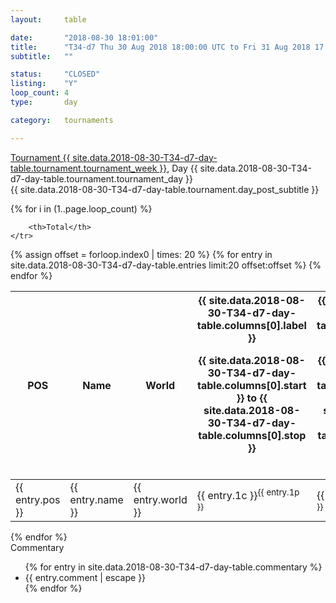 ```yaml
---
layout: 	table

date: 		"2018-08-30 18:01:00"
title: 		"T34-d7 Thu 30 Aug 2018 18:00:00 UTC to Fri 31 Aug 2018 17:59:59 UTC"
subtitle: 	""

status:     "CLOSED"
listing:    "Y"
loop_count: 4
type:       day

category: 	tournaments

---
```

<div class="table_header">
    <span class="table_title">
        <a href="{{ site.data.2018-08-30-T34-d7-day-table.tournament.week_results_table_url }}">
        Tournament {{ site.data.2018-08-30-T34-d7-day-table.tournament.tournament_week }}</a>, Day {{ site.data.2018-08-30-T34-d7-day-table.tournament.tournament_day }}
    </span><br>
    <span class="table_subtitle">
        {{ site.data.2018-08-30-T34-d7-day-table.tournament.day_post_subtitle }}
    </span>  
</div>

{% for i in (1..page.loop_count) %}
<br>
<table class="day_table">
  <colgroup>
    <col style="width:18px">
    <col style="width:55px">
    <col style="width:55px">
    <col style="width:12px">
    <col style="width:12px">
    <col style="width:12px">
    <col style="width:12px">
    <col style="width:12px">
    <col style="width:12px">
    <col style="width:12px">
    <col style="width:12px">
    <col style="width:12px">
    <col style="width:12px">
    <col style="width:12px">
    <col style="width:12px">
    <col style="width:12px">
    <col style="width:12px">
    <col style="width:12px">
    <col style="width:12px">
    <col style="width:12px">
    <col style="width:12px">
    <col style="width:12px">
    <col style="width:12px">
    <col style="width:12px">
    <col style="width:12px">
    <col style="width:12px">
    <col style="width:12px">
    <col style="width:18px">
  </colgroup>  
  <thead>
    <tr>
        <th>POS</th>
        <th class="AlignLeft">Name</th>
        <th class="AlignLeft">World</th>

<th><div class="label">{{ site.data.2018-08-30-T34-d7-day-table.columns[0].label }}<p class="onhover">{{ site.data.2018-08-30-T34-d7-day-table.columns[0].start }} to {{ site.data.2018-08-30-T34-d7-day-table.columns[0].stop }}</p></div>​</th>
<th><div class="label">{{ site.data.2018-08-30-T34-d7-day-table.columns[1].label }}<p class="onhover">{{ site.data.2018-08-30-T34-d7-day-table.columns[1].start }} to {{ site.data.2018-08-30-T34-d7-day-table.columns[1].stop }}</p></div>​</th>
<th><div class="label">{{ site.data.2018-08-30-T34-d7-day-table.columns[2].label }}<p class="onhover">{{ site.data.2018-08-30-T34-d7-day-table.columns[2].start }} to {{ site.data.2018-08-30-T34-d7-day-table.columns[2].stop }}</p></div>​</th>
<th><div class="label">{{ site.data.2018-08-30-T34-d7-day-table.columns[3].label }}<p class="onhover">{{ site.data.2018-08-30-T34-d7-day-table.columns[3].start }} to {{ site.data.2018-08-30-T34-d7-day-table.columns[3].stop }}</p></div>​</th>
<th><div class="label">{{ site.data.2018-08-30-T34-d7-day-table.columns[4].label }}<p class="onhover">{{ site.data.2018-08-30-T34-d7-day-table.columns[4].start }} to {{ site.data.2018-08-30-T34-d7-day-table.columns[4].stop }}</p></div>​</th>
<th><div class="label">{{ site.data.2018-08-30-T34-d7-day-table.columns[5].label }}<p class="onhover">{{ site.data.2018-08-30-T34-d7-day-table.columns[5].start }} to {{ site.data.2018-08-30-T34-d7-day-table.columns[5].stop }}</p></div>​</th>
<th><div class="label">{{ site.data.2018-08-30-T34-d7-day-table.columns[6].label }}<p class="onhover">{{ site.data.2018-08-30-T34-d7-day-table.columns[6].start }} to {{ site.data.2018-08-30-T34-d7-day-table.columns[6].stop }}</p></div>​</th>
<th><div class="label">{{ site.data.2018-08-30-T34-d7-day-table.columns[7].label }}<p class="onhover">{{ site.data.2018-08-30-T34-d7-day-table.columns[7].start }} to {{ site.data.2018-08-30-T34-d7-day-table.columns[7].stop }}</p></div>​</th>
<th><div class="label">{{ site.data.2018-08-30-T34-d7-day-table.columns[8].label }}<p class="onhover">{{ site.data.2018-08-30-T34-d7-day-table.columns[8].start }} to {{ site.data.2018-08-30-T34-d7-day-table.columns[8].stop }}</p></div>​</th>
<th><div class="label">{{ site.data.2018-08-30-T34-d7-day-table.columns[9].label }}<p class="onhover">{{ site.data.2018-08-30-T34-d7-day-table.columns[9].start }} to {{ site.data.2018-08-30-T34-d7-day-table.columns[9].stop }}</p></div>​</th>
<th><div class="label">{{ site.data.2018-08-30-T34-d7-day-table.columns[10].label }}<p class="onhover">{{ site.data.2018-08-30-T34-d7-day-table.columns[10].start }} to {{ site.data.2018-08-30-T34-d7-day-table.columns[10].stop }}</p></div>​</th>

<th><div class="label">{{ site.data.2018-08-30-T34-d7-day-table.columns[11].label }}<p class="onhover">{{ site.data.2018-08-30-T34-d7-day-table.columns[11].start }} to {{ site.data.2018-08-30-T34-d7-day-table.columns[11].stop }}</p></div>​</th>
<th><div class="label">{{ site.data.2018-08-30-T34-d7-day-table.columns[12].label }}<p class="onhover">{{ site.data.2018-08-30-T34-d7-day-table.columns[12].start }} to {{ site.data.2018-08-30-T34-d7-day-table.columns[12].stop }}</p></div>​</th>
<th><div class="label">{{ site.data.2018-08-30-T34-d7-day-table.columns[13].label }}<p class="onhover">{{ site.data.2018-08-30-T34-d7-day-table.columns[13].start }} to {{ site.data.2018-08-30-T34-d7-day-table.columns[13].stop }}</p></div>​</th>
<th><div class="label">{{ site.data.2018-08-30-T34-d7-day-table.columns[14].label }}<p class="onhover">{{ site.data.2018-08-30-T34-d7-day-table.columns[14].start }} to {{ site.data.2018-08-30-T34-d7-day-table.columns[14].stop }}</p></div>​</th>
<th><div class="label">{{ site.data.2018-08-30-T34-d7-day-table.columns[15].label }}<p class="onhover">{{ site.data.2018-08-30-T34-d7-day-table.columns[15].start }} to {{ site.data.2018-08-30-T34-d7-day-table.columns[15].stop }}</p></div>​</th>
<th><div class="label">{{ site.data.2018-08-30-T34-d7-day-table.columns[16].label }}<p class="onhover">{{ site.data.2018-08-30-T34-d7-day-table.columns[16].start }} to {{ site.data.2018-08-30-T34-d7-day-table.columns[16].stop }}</p></div>​</th>
<th><div class="label">{{ site.data.2018-08-30-T34-d7-day-table.columns[17].label }}<p class="onhover">{{ site.data.2018-08-30-T34-d7-day-table.columns[17].start }} to {{ site.data.2018-08-30-T34-d7-day-table.columns[17].stop }}</p></div>​</th>
<th><div class="label">{{ site.data.2018-08-30-T34-d7-day-table.columns[18].label }}<p class="onhover">{{ site.data.2018-08-30-T34-d7-day-table.columns[18].start }} to {{ site.data.2018-08-30-T34-d7-day-table.columns[18].stop }}</p></div>​</th>
<th><div class="label">{{ site.data.2018-08-30-T34-d7-day-table.columns[19].label }}<p class="onhover">{{ site.data.2018-08-30-T34-d7-day-table.columns[19].start }} to {{ site.data.2018-08-30-T34-d7-day-table.columns[19].stop }}</p></div>​</th>
<th><div class="label">{{ site.data.2018-08-30-T34-d7-day-table.columns[20].label }}<p class="onhover">{{ site.data.2018-08-30-T34-d7-day-table.columns[20].start }} to {{ site.data.2018-08-30-T34-d7-day-table.columns[20].stop }}</p></div>​</th>

<th><div class="label">{{ site.data.2018-08-30-T34-d7-day-table.columns[21].label }}<p class="onhover">{{ site.data.2018-08-30-T34-d7-day-table.columns[21].start }} to {{ site.data.2018-08-30-T34-d7-day-table.columns[21].stop }}</p></div>​</th>
<th><div class="label">{{ site.data.2018-08-30-T34-d7-day-table.columns[22].label }}<p class="onhover">{{ site.data.2018-08-30-T34-d7-day-table.columns[22].start }} to {{ site.data.2018-08-30-T34-d7-day-table.columns[22].stop }}</p></div>​</th>
<th><div class="label">{{ site.data.2018-08-30-T34-d7-day-table.columns[23].label }}<p class="onhover">{{ site.data.2018-08-30-T34-d7-day-table.columns[23].start }} to {{ site.data.2018-08-30-T34-d7-day-table.columns[23].stop }}</p></div>​</th>

        <th>Total</th>
    </tr>
  </thead>
  {% assign offset = forloop.index0 | times: 20 %}
<tbody>
{% for entry in site.data.2018-08-30-T34-d7-day-table.entries limit:20 offset:offset %}
  <tr>
    <td class="pl{{ entry.pos }}">{{ entry.pos }}</td>
    <td class="AlignLeft">{{ entry.name }}</td>
    <td class="AlignLeft">{{ entry.world }}</td>
    <td class="pl{{ entry.1p }}">{{ entry.1c }}<sup>{{ entry.1p }}</sup></td>
    <td class="pl{{ entry.2p }}">{{ entry.2c }}<sup>{{ entry.2p }}</sup></td>
    <td class="pl{{ entry.3p }}">{{ entry.3c }}<sup>{{ entry.3p }}</sup></td>
    <td class="pl{{ entry.4p }}">{{ entry.4c }}<sup>{{ entry.4p }}</sup></td>
    <td class="pl{{ entry.5p }}">{{ entry.5c }}<sup>{{ entry.5p }}</sup></td>
    <td class="pl{{ entry.6p }}">{{ entry.6c }}<sup>{{ entry.6p }}</sup></td>
    <td class="pl{{ entry.7p }}">{{ entry.7c }}<sup>{{ entry.7p }}</sup></td>
    <td class="pl{{ entry.8p }}">{{ entry.8c }}<sup>{{ entry.8p }}</sup></td>
    <td class="pl{{ entry.9p }}">{{ entry.9c }}<sup>{{ entry.9p }}</sup></td>
    <td class="pl{{ entry.10p }}">{{ entry.10c }}<sup>{{ entry.10p }}</sup></td>
    <td class="pl{{ entry.11p }}">{{ entry.11c }}<sup>{{ entry.11p }}</sup></td>
    <td class="pl{{ entry.12p }}">{{ entry.12c }}<sup>{{ entry.12p }}</sup></td>
    <td class="pl{{ entry.13p }}">{{ entry.13c }}<sup>{{ entry.13p }}</sup></td>
    <td class="pl{{ entry.14p }}">{{ entry.14c }}<sup>{{ entry.14p }}</sup></td>
    <td class="pl{{ entry.15p }}">{{ entry.15c }}<sup>{{ entry.15p }}</sup></td>
    <td class="pl{{ entry.16p }}">{{ entry.16c }}<sup>{{ entry.16p }}</sup></td>
    <td class="pl{{ entry.17p }}">{{ entry.17c }}<sup>{{ entry.17p }}</sup></td>
    <td class="pl{{ entry.18p }}">{{ entry.18c }}<sup>{{ entry.18p }}</sup></td>
    <td class="pl{{ entry.19p }}">{{ entry.19c }}<sup>{{ entry.19p }}</sup></td>
    <td class="pl{{ entry.20p }}">{{ entry.20c }}<sup>{{ entry.20p }}</sup></td>
    <td class="pl{{ entry.21p }}">{{ entry.21c }}<sup>{{ entry.21p }}</sup></td>
    <td class="pl{{ entry.22p }}">{{ entry.22c }}<sup>{{ entry.22p }}</sup></td>
    <td class="pl{{ entry.23p }}">{{ entry.23c }}<sup>{{ entry.23p }}</sup></td>
    <td class="pl{{ entry.24p }}">{{ entry.24c }}<sup>{{ entry.24p }}</sup></td>
    <td>{{ entry.total }}</td>
  </tr>
{% endfor %}  
</tbody>
</table>
<div class="leaderboard"></div>
{% endfor %}

<div class="commentary">
  <span class="commentary_title">Commentary</span>
  <ul>
    {% for entry in site.data.2018-08-30-T34-d7-day-table.commentary %}
    <li class="commentary_list">{{ entry.comment | escape }}</li>
    {% endfor %}
  </ul>
</div>



